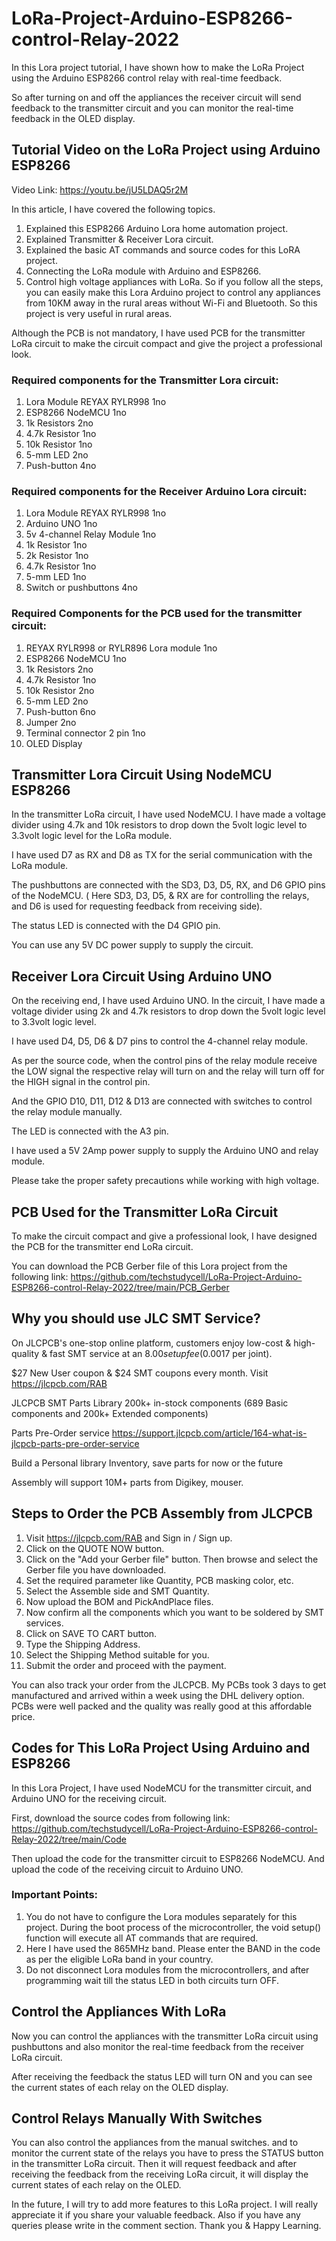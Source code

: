 # LoRa-Project-Arduino-ESP8266-control-Relay-2022
In this Lora project tutorial, I have shown how to make the LoRa Project using the Arduino ESP8266 control relay with real-time feedback.

So after turning on and off the appliances the receiver circuit will send feedback to the transmitter circuit and you can monitor the real-time feedback in the OLED display.

## Tutorial Video on the LoRa Project using Arduino ESP8266
Video Link: https://youtu.be/jU5LDAQ5r2M

In this article, I have covered the following topics.

1. Explained this ESP8266 Arduino Lora home automation project.
2. Explained Transmitter & Receiver Lora circuit.
3. Explained the basic AT commands and source codes for this LoRA project.
4. Connecting the LoRa module with Arduino and ESP8266.
5. Control high voltage appliances with LoRa.
So if you follow all the steps, you can easily make this Lora Arduino project to control any appliances from 10KM away in the rural areas without Wi-Fi and Bluetooth. So this project is very useful in rural areas.

Although the PCB is not mandatory, I have used PCB for the transmitter LoRa circuit to make the circuit compact and give the project a professional look.

### Required components for the Transmitter Lora circuit:
1. Lora Module REYAX RYLR998 1no
2. ESP8266 NodeMCU 1no
3. 1k Resistors 2no
4. 4.7k Resistor 1no
5. 10k Resistor 1no
6. 5-mm LED 2no
7. Push-button 4no

### Required components for the Receiver Arduino Lora circuit:
1. Lora Module REYAX RYLR998 1no
2. Arduino UNO 1no
3. 5v 4-channel Relay Module 1no
4. 1k Resistor 1no
5. 2k Resistor 1no
6. 4.7k Resistor 1no
7. 5-mm LED 1no
8. Switch or pushbuttons 4no

### Required Components for the PCB used for the transmitter circuit:
1. REYAX RYLR998 or RYLR896 Lora module 1no
2. ESP8266 NodeMCU 1no
3. 1k Resistors 2no
4. 4.7k Resistor 1no
5. 10k Resistor 2no
6. 5-mm LED 2no
7. Push-button 6no
8. Jumper 2no
9. Terminal connector 2 pin 1no
10. OLED Display

## Transmitter Lora Circuit Using NodeMCU ESP8266
In the transmitter LoRa circuit, I have used NodeMCU. I have made a voltage divider using 4.7k and 10k resistors to drop down the 5volt logic level to 3.3volt logic level for the LoRa module.

I have used D7 as RX and D8 as TX for the serial communication with the LoRa module.

The pushbuttons are connected with the SD3, D3, D5, RX, and D6 GPIO pins of the NodeMCU. ( Here SD3, D3, D5, & RX are for controlling the relays, and D6 is used for requesting feedback from receiving side).

The status LED is connected with the D4 GPIO pin.

You can use any 5V DC power supply to supply the circuit.

## Receiver Lora Circuit Using Arduino UNO
On the receiving end, I have used Arduino UNO. In the circuit, I have made a voltage divider using 2k and 4.7k resistors to drop down the 5volt logic level to 3.3volt logic level.

I have used D4, D5, D6 & D7 pins to control the 4-channel relay module.

As per the source code, when the control pins of the relay module receive the LOW signal the respective relay will turn on and the relay will turn off for the HIGH signal in the control pin.

And the GPIO D10, D11, D12 & D13 are connected with switches to control the relay module manually.

The LED is connected with the A3 pin.

I have used a 5V 2Amp power supply to supply the Arduino UNO and relay module.

Please take the proper safety precautions while working with high voltage.

## PCB Used for the Transmitter LoRa Circuit
To make the circuit compact and give a professional look, I have designed the PCB for the transmitter end LoRa circuit.

You can download the PCB Gerber file of this Lora project from the following link:
https://github.com/techstudycell/LoRa-Project-Arduino-ESP8266-control-Relay-2022/tree/main/PCB_Gerber

## Why you should use JLC SMT Service?
On JLCPCB's one-stop online platform, customers enjoy low-cost & high-quality & fast SMT service at an $8.00 setup fee($0.0017 per joint).

$27 New User coupon & $24 SMT coupons every month.
Visit https://jlcpcb.com/RAB

JLCPCB SMT Parts Library 200k+ in-stock components (689 Basic components and 200k+ Extended components)

Parts Pre-Order service https://support.jlcpcb.com/article/164-what-is-jlcpcb-parts-pre-order-service

Build a Personal library Inventory, save parts for now or the future

Assembly will support 10M+ parts from Digikey, mouser.

## Steps to Order the PCB Assembly from JLCPCB
1. Visit https://jlcpcb.com/RAB and Sign in / Sign up.
2. Click on the QUOTE NOW button.
3. Click on the "Add your Gerber file" button. Then browse and select the Gerber file you have downloaded.
4. Set the required parameter like Quantity, PCB masking color, etc.
5. Select the Assemble side and SMT Quantity.
6. Now upload the BOM and PickAndPlace files.
7. Now confirm all the components which you want to be soldered by SMT services.
8. Click on SAVE TO CART button.
9. Type the Shipping Address.
10. Select the Shipping Method suitable for you.
11. Submit the order and proceed with the payment.

You can also track your order from the JLCPCB.
My PCBs took 3 days to get manufactured and arrived within a week using the DHL delivery option.
PCBs were well packed and the quality was really good at this affordable price.

## Codes for This LoRa Project Using Arduino and ESP8266
In this Lora Project, I have used NodeMCU for the transmitter circuit, and Arduino UNO for the receiving circuit.

First, download the source codes from following link: 
https://github.com/techstudycell/LoRa-Project-Arduino-ESP8266-control-Relay-2022/tree/main/Code

Then upload the code for the transmitter circuit to ESP8266 NodeMCU. And upload the code of the receiving circuit to Arduino UNO.

### Important Points:
1. You do not have to configure the Lora modules separately for this project. During the boot process of the microcontroller, the void setup() function will execute all AT commands that are required.
2. Here I have used the 865MHz band. Please enter the BAND in the code as per the eligible LoRa band in your country.
3. Do not disconnect Lora modules from the microcontrollers, and after programming wait till the status LED in both circuits turn OFF.

## Control the Appliances With LoRa
Now you can control the appliances with the transmitter LoRa circuit using pushbuttons and also monitor the real-time feedback from the receiver LoRa circuit.

After receiving the feedback the status LED will turn ON and you can see the current states of each relay on the OLED display.

## Control Relays Manually With Switches
You can also control the appliances from the manual switches. and to monitor the current state of the relays you have to press the STATUS button in the transmitter LoRa circuit.
Then it will request feedback and after receiving the feedback from the receiving LoRa circuit, it will display the current states of each relay on the OLED.

In the future, I will try to add more features to this LoRa project.
I will really appreciate it if you share your valuable feedback. Also if you have any queries please write in the comment section.
Thank you & Happy Learning.
